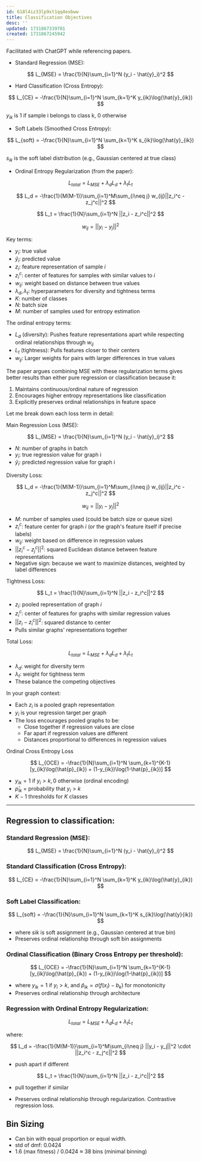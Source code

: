 ```yaml
---
id: 618l4iz33lp9xt1qq4exbww
title: Classification Objectives
desc: ''
updated: 1731867339701
created: 1731867245942
---
```

Facilitated with ChatGPT while referencing papers. 

- Standard Regression (MSE):

$$
L_{MSE} = \frac{1}{N}\sum_{i=1}^N (y_i - \hat{y}_i)^2
$$

- Hard Classification (Cross Entropy):

$$
L_{CE} = -\frac{1}{N}\sum_{i=1}^N \sum_{k=1}^K y_{ik}\log(\hat{y}_{ik})
$$

$y_{ik}$ is 1 if sample i belongs to class k, 0 otherwise

- Soft Labels (Smoothed Cross Entropy):

$$
L_{soft} = -\frac{1}{N}\sum_{i=1}^N \sum_{k=1}^K s_{ik}\log(\hat{y}_{ik})
$$

$s_{ik}$ is the soft label distribution (e.g., Gaussian centered at true class)

- Ordinal Entropy Regularization (from the paper):

$$
L_{total} = L_{MSE} + \lambda_d L_d + \lambda_t L_t
$$

$$
L_d = -\frac{1}{M(M-1)}\sum_{i=1}^M\sum_{i\neq j} w_{ij}||z_i^c - z_j^c||^2
$$

$$
L_t = \frac{1}{N}\sum_{i=1}^N ||z_i - z_i^c||^2
$$

$$
w_{ij} = ||y_i - y_j||^2
$$

Key terms:

- $y_i$: true value
- $ŷ_i$: predicted value
- $z_i$: feature representation of sample $i$
- $z_i^c$: center of features for samples with similar values to $i$
- $w_{ij}$: weight based on distance between true values
- $λ_d, λ_t$: hyperparameters for diversity and tightness terms
- $K$: number of classes
- $N$: batch size
- $M$: number of samples used for entropy estimation

The ordinal entropy terms:

- $L_d$ (diversity): Pushes feature representations apart while respecting ordinal relationships through $w_{ij}$
- $L_t$ (tightness): Pulls features closer to their centers
- $w_{ij}$: Larger weights for pairs with larger differences in true values

The paper argues combining MSE with these regularization terms gives better results than either pure regression or classification because it:

1. Maintains continuous/ordinal nature of regression
2. Encourages higher entropy representations like classification
3. Explicitly preserves ordinal relationships in feature space

Let me break down each loss term in detail:

Main Regression Loss (MSE):

$$
L_{MSE} = \frac{1}{N}\sum_{i=1}^N (y_i - \hat{y}_i)^2
$$

- $N$: number of graphs in batch
- $y_i$: true regression value for graph i
- $ŷ_i$: predicted regression value for graph i

Diversity Loss:

$$
L_d = -\frac{1}{M(M-1)}\sum_{i=1}^M\sum_{i\neq j} w_{ij}||z_i^c - z_j^c||^2
$$

$$
w_{ij} = ||y_i - y_j||^2
$$

- $M$: number of samples used (could be batch size or queue size)
- $z_i^c$: feature center for graph $i$ (or the graph's feature itself if precise labels)
- $w_{ij}$: weight based on difference in regression values
- $||z_i^c - z_j^c||^2$: squared Euclidean distance between feature representations
- Negative sign: because we want to maximize distances, weighted by label differences

Tightness Loss:

$$
L_t = \frac{1}{N}\sum_{i=1}^N ||z_i - z_i^c||^2
$$

- $z_i$: pooled representation of graph $i$
- $z_i^c$: center of features for graphs with similar regression values
- $||z_i - z_i^c||^2$: squared distance to center
- Pulls similar graphs' representations together

Total Loss:

$$
L_{total} = L_{MSE} + \lambda_d L_d + \lambda_t L_t
$$

- $λ_d$: weight for diversity term
- $λ_t$: weight for tightness term
- These balance the competing objectives

In your graph context:

- Each $z_i$ is a pooled graph representation
- $y_i$ is your regression target per graph
- The loss encourages pooled graphs to be:
  - Close together if regression values are close
  - Far apart if regression values are different
  - Distances proportional to differences in regression values

Ordinal Cross Entropy Loss

$$
L_{OCE} = -\frac{1}{N}\sum_{i=1}^N \sum_{k=1}^{K-1} [y_{ik}\log(\hat{p}_{ik}) + (1-y_{ik})\log(1-\hat{p}_{ik})]
$$

- $y_{ik} = 1$ if $y_i > k, 0$ otherwise (ordinal encoding)
- $p̂_{ik}$ = probability that $y_i > k$
- $K-1$ thresholds for $K$ classes

***

## Regression to classification:

### Standard Regression (MSE):

$$
L_{MSE} = \frac{1}{N}\sum_{i=1}^N (y_i - \hat{y}_i)^2
$$

### Standard Classification (Cross Entropy):

$$
L_{CE} = -\frac{1}{N}\sum_{i=1}^N \sum_{k=1}^K y_{ik}\log(\hat{y}_{ik})
$$

### Soft Label Classification:

$$
L_{soft} = -\frac{1}{N}\sum_{i=1}^N \sum_{k=1}^K s_{ik}\log(\hat{y}{ik})
$$

- where $s{ik}$ is soft assignment (e.g., Gaussian centered at true bin)
- Preserves ordinal relationship through soft bin assignments

### Ordinal Classification (Binary Cross Entropy per threshold):

$$
L_{OCE} = -\frac{1}{N}\sum_{i=1}^N \sum_{k=1}^{K-1} [y_{ik}\log(\hat{p}_{ik}) + (1-y_{ik})\log(1-\hat{p}_{ik})]
$$

- where $y_{ik} = 1$ if $y_i > k$, and $\hat{p}_{ik} = \sigma(f(x_i) - b_k)$ for monotonicity
- Preserves ordinal relationship through architecture

### Regression with Ordinal Entropy Regularization:

$$L_{total} = L_{MSE} + \lambda_d L_d + \lambda_t L_t$$

where:

$$
L_d = -\frac{1}{M(M-1)}\sum_{i=1}^M\sum_{i\neq j} ||y_i - y_j||^2 \cdot ||z_i^c - z_j^c||^2
$$

- push apart if different

$$
L_t = \frac{1}{N}\sum_{i=1}^N ||z_i - z_i^c||^2
$$

- pull together if similar

- Preserves ordinal relationship through regularization. Contrastive regression loss.

## Bin Sizing

- Can bin with equal proportion or equal width.
- std of dmf: 0.0424
- 1.6 (max fitness) / 0.0424 $\approx$ 38 bins (minimal binning)
